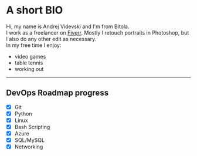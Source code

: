 # A short BIO

Hi, my name is Andrej Videvski and I'm from Bitola.  
I work as a freelancer on [Fiverr](https://www.fiverr.com/andrejvidevski).
Mostly I retouch portraits in Photoshop, but I also do any other edit as necessary.  
In my free time I enjoy: 
- video games
- table tennis
- working out
---
## DevOps Roadmap progress
- [x] Git
- [x] Python
- [x] Linux 
- [x] Bash Scripting
- [x] Azure
- [x] SQL/MySQL
- [x] Networking
